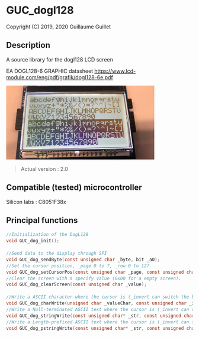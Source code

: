 # GUC_dogl128

Copyright (C) 2019, 2020 Guillaume Guillet

## Description
A source library for the dogl128 LCD screen

EA DOGL128-6 GRAPHIC datasheet
https://www.lcd-module.com/eng/pdf/grafik/dogl128-6e.pdf

<img src="images/GUC_dogl128.JPG" alt="GUC_dogl128" width="400"/>

> Actual version : 2.0

## Compatible (tested) microcontroller

Silicon labs :
C8051F38x

## Principal functions

```c
//Initialization of the DogL128
void GUC_dog_init();
   
//Send data to the display through SPI
void GUC_dog_sendByte(const unsigned char _byte, bit _a0);
//Set the cursor position, _page 0 to 7, _row 0 to 127.
void GUC_dog_setCursorPos(const unsigned char _page, const unsigned char _row);
//Clear the screen with a specify value (0x00 for a empty screen).
void GUC_dog_clearScreen(const unsigned char _value);

//Write a ASCII character where the cursor is (_invert can switch the black and white pixel).
void GUC_dog_charWrite(unsigned char _valueChar, const unsigned char _invert);
//Write a Null-terminated ASCII text where the cursor is (_invert can switch the black and white pixel).
void GUC_dog_stringWrite(const unsigned char* _str, const unsigned char _invert);
//Write a Length-prefixed ASCII text where the cursor is (_invert can switch the black and white pixel).
void GUC_dog_pstringWrite(const unsigned char* _str, const unsigned char _invert);
```
